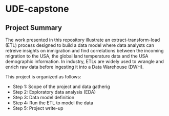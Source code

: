 # UDE-capstone

## Project Summary

The work presented in this repository illustrate an extract-transform-load (ETL) process designed to build a data model where data analysts can retreive insights on inmigration and find correlations between the incoming migration to the USA, the global land temperature data and the USA demographic information. In industry, ETLs are widely used to wrangle and enrich raw data before ingesting it into a Data Warehouse (DWH).

This project is organized as follows:

* Step 1: Scope of the project and data gatherig
* Step 2: Exploratory data analysis (EDA)
* Step 3: Data model definition
* Step 4: Run the ETL to model the data
* Step 5: Project write-up